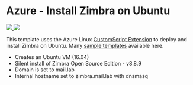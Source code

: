 # Azure - Install Zimbra on Ubuntu

<a href="https://portal.azure.com/#create/Microsoft.Template/uri/https%3A%2F%2Fraw.githubusercontent.com%2Fzdocs%2Fauto-install%2Fmaster%2Fzimbra-ssd%2Fazuredeploy.json" target="_blank">
    <img src="http://azuredeploy.net/deploybutton.png"/>
</a>
<a href="http://armviz.io/#/?load=https%3A%2F%2Fraw.githubusercontent.com%2Fzdocs%2Fauto-install%2Fmaster%2Fzimbra-ssd%2Fazuredeploy.json"" target="_blank">
    <img src="http://armviz.io/visualizebutton.png"/>
</a>

This template uses the Azure Linux [CustomScript Extension](https://github.com/Azure/azure-linux-extensions/tree/master/CustomScript) to deploy and install Zimbra on Ubuntu. Many [sample templates](https://github.com/Azure/azure-quickstart-templates) available here.

- Creates an Ubuntu VM (16.04)
- Silent install of Zimbra Open Source Edition - v8.8.9
- Domain is set to mail.lab
- Internal hostname set to zimbra.mail.lab with dnsmasq
